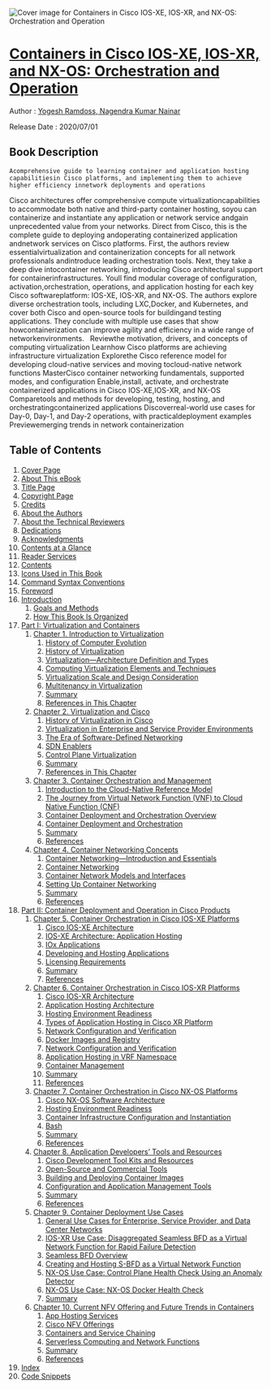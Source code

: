 ![Cover image for Containers in Cisco IOS-XE, IOS-XR, and NX-OS: Orchestration and Operation](https://imgdetail.ebookreading.net/cover/cover/20200920/EB9780135783085.jpg)

[Containers in Cisco IOS-XE, IOS-XR, and NX-OS: Orchestration and Operation](https://ebookreading.net/view/book/Containers+in+Cisco+IOS-XE%2C+IOS-XR%2C+and+NX-OS%3A+Orchestration+and+Operation-EB9780135783085_1.html "Containers in Cisco IOS-XE, IOS-XR, and NX-OS: Orchestration and Operation")
====================================================================================================================

Author : [Yogesh Ramdoss](https://ebookreading.net/search/author/Yogesh+Ramdoss),[ 
            Nagendra Kumar Nainar](https://ebookreading.net/search/author/+%0D%0A++++++++++++Nagendra+Kumar+Nainar)

Release Date : 2020/07/01

Book Description
-----------------


    
    Acomprehensive guide to learning container and application hosting capabilitiesin Cisco platforms, and implementing them to achieve higher efficiency innetwork deployments and operations
Cisco architectures offer comprehensive compute virtualizationcapabilities to accommodate both native and third-party container hosting, soyou can containerize and instantiate any application or network service andgain unprecedented value from your networks.
Direct from Cisco, this is the complete guide to deploying andoperating containerized application andnetwork services on Cisco platforms. First, the authors review essentialvirtualization and containerization concepts for all network professionals andintroduce leading orchestration tools. Next, they take a deep dive intocontainer networking, introducing Cisco architectural support for containerinfrastructures. Youll find modular coverage of configuration, activation,orchestration, operations, and application hosting for each key Cisco softwareplatform: IOS-XE, IOS-XR, and NX-OS.
The authors explore diverse orchestration tools, including LXC,Docker, and Kubernetes, and cover both Cisco and open-source tools for buildingand testing applications. They conclude with multiple use cases that show howcontainerization can improve agility and efficiency in a wide range of networkenvironments.
&nbsp;
Reviewthe motivation, drivers, and concepts of computing virtualization
Learnhow Cisco platforms are achieving infrastructure virtualization
Explorethe Cisco reference model for developing cloud-native services and moving tocloud-native network functions
MasterCisco container networking fundamentals, supported modes, and configuration
Enable,install, activate, and orchestrate containerized applications in Cisco IOS-XE,IOS-XR, and NX-OS
Comparetools and methods for developing, testing, hosting, and orchestratingcontainerized applications
Discoverreal-world use cases for Day-0, Day-1, and Day-2 operations, with practicaldeployment examples
Previewemerging trends in network containerization

  

Table of Contents
-----------------

1. [Cover Page](https://ebookreading.net/view/book/Containers+in+Cisco+IOS-XE%2C+IOS-XR%2C+and+NX-OS%3A+Orchestration+and+Operation-EB9780135783085_1.html)
1. [About This eBook](https://ebookreading.net/view/book/Containers+in+Cisco+IOS-XE%2C+IOS-XR%2C+and+NX-OS%3A+Orchestration+and+Operation-EB9780135783085_2.html)
1. [Title Page](https://ebookreading.net/view/book/Containers+in+Cisco+IOS-XE%2C+IOS-XR%2C+and+NX-OS%3A+Orchestration+and+Operation-EB9780135783085_4.html)
1. [Copyright Page](https://ebookreading.net/view/book/Containers+in+Cisco+IOS-XE%2C+IOS-XR%2C+and+NX-OS%3A+Orchestration+and+Operation-EB9780135783085_5.html)
1. [Credits](https://ebookreading.net/view/book/Containers+in+Cisco+IOS-XE%2C+IOS-XR%2C+and+NX-OS%3A+Orchestration+and+Operation-EB9780135783085_6.html#pref02)
1. [About the Authors](https://ebookreading.net/view/book/Containers+in+Cisco+IOS-XE%2C+IOS-XR%2C+and+NX-OS%3A+Orchestration+and+Operation-EB9780135783085_7.html#pref03)
1. [About the Technical Reviewers](https://ebookreading.net/view/book/Containers+in+Cisco+IOS-XE%2C+IOS-XR%2C+and+NX-OS%3A+Orchestration+and+Operation-EB9780135783085_8.html#pref04)
1. [Dedications](https://ebookreading.net/view/book/Containers+in+Cisco+IOS-XE%2C+IOS-XR%2C+and+NX-OS%3A+Orchestration+and+Operation-EB9780135783085_9.html#ded01)
1. [Acknowledgments](https://ebookreading.net/view/book/Containers+in+Cisco+IOS-XE%2C+IOS-XR%2C+and+NX-OS%3A+Orchestration+and+Operation-EB9780135783085_10.html#pref05)
1. [Contents at a Glance](https://ebookreading.net/view/book/Containers+in+Cisco+IOS-XE%2C+IOS-XR%2C+and+NX-OS%3A+Orchestration+and+Operation-EB9780135783085_11.html#toc)
1. [Reader Services](https://ebookreading.net/view/book/Containers+in+Cisco+IOS-XE%2C+IOS-XR%2C+and+NX-OS%3A+Orchestration+and+Operation-EB9780135783085_12.html#pref06)
1. [Contents](https://ebookreading.net/view/book/Containers+in+Cisco+IOS-XE%2C+IOS-XR%2C+and+NX-OS%3A+Orchestration+and+Operation-EB9780135783085_13.html#bk01-toc)
1. [Icons Used in This Book](https://ebookreading.net/view/book/Containers+in+Cisco+IOS-XE%2C+IOS-XR%2C+and+NX-OS%3A+Orchestration+and+Operation-EB9780135783085_14.html#pref07)
1. [Command Syntax Conventions](https://ebookreading.net/view/book/Containers+in+Cisco+IOS-XE%2C+IOS-XR%2C+and+NX-OS%3A+Orchestration+and+Operation-EB9780135783085_15.html#pref08)
1. [Foreword](https://ebookreading.net/view/book/Containers+in+Cisco+IOS-XE%2C+IOS-XR%2C+and+NX-OS%3A+Orchestration+and+Operation-EB9780135783085_16.html#pref09)
1. [Introduction](https://ebookreading.net/view/book/Containers+in+Cisco+IOS-XE%2C+IOS-XR%2C+and+NX-OS%3A+Orchestration+and+Operation-EB9780135783085_17.html#pref10)
    1. [Goals and Methods](https://ebookreading.net/view/book/Containers+in+Cisco+IOS-XE%2C+IOS-XR%2C+and+NX-OS%3A+Orchestration+and+Operation-EB9780135783085_17.html#level417)
    1. [How This Book Is Organized](https://ebookreading.net/view/book/Containers+in+Cisco+IOS-XE%2C+IOS-XR%2C+and+NX-OS%3A+Orchestration+and+Operation-EB9780135783085_17.html#level418)
1. [Part I: Virtualization and Containers](https://ebookreading.net/view/book/Containers+in+Cisco+IOS-XE%2C+IOS-XR%2C+and+NX-OS%3A+Orchestration+and+Operation-EB9780135783085_18.html#part01)
    1. [Chapter 1. Introduction to Virtualization](https://ebookreading.net/view/book/Containers+in+Cisco+IOS-XE%2C+IOS-XR%2C+and+NX-OS%3A+Orchestration+and+Operation-EB9780135783085_19.html#ch01)
        1. [History of Computer Evolution](https://ebookreading.net/view/book/Containers+in+Cisco+IOS-XE%2C+IOS-XR%2C+and+NX-OS%3A+Orchestration+and+Operation-EB9780135783085_19.html#level1)
        1. [History of Virtualization](https://ebookreading.net/view/book/Containers+in+Cisco+IOS-XE%2C+IOS-XR%2C+and+NX-OS%3A+Orchestration+and+Operation-EB9780135783085_19.html#level2)
        1. [Virtualization—Architecture Definition and Types](https://ebookreading.net/view/book/Containers+in+Cisco+IOS-XE%2C+IOS-XR%2C+and+NX-OS%3A+Orchestration+and+Operation-EB9780135783085_19.html#level7)
        1. [Computing Virtualization Elements and Techniques](https://ebookreading.net/view/book/Containers+in+Cisco+IOS-XE%2C+IOS-XR%2C+and+NX-OS%3A+Orchestration+and+Operation-EB9780135783085_19.html#level14)
        1. [Virtualization Scale and Design Consideration](https://ebookreading.net/view/book/Containers+in+Cisco+IOS-XE%2C+IOS-XR%2C+and+NX-OS%3A+Orchestration+and+Operation-EB9780135783085_19.html#level18)
        1. [Multitenancy in Virtualization](https://ebookreading.net/view/book/Containers+in+Cisco+IOS-XE%2C+IOS-XR%2C+and+NX-OS%3A+Orchestration+and+Operation-EB9780135783085_19.html#level22)
        1. [Summary](https://ebookreading.net/view/book/Containers+in+Cisco+IOS-XE%2C+IOS-XR%2C+and+NX-OS%3A+Orchestration+and+Operation-EB9780135783085_19.html#level23)
        1. [References in This Chapter](https://ebookreading.net/view/book/Containers+in+Cisco+IOS-XE%2C+IOS-XR%2C+and+NX-OS%3A+Orchestration+and+Operation-EB9780135783085_19.html#level24)
    1. [Chapter 2. Virtualization and Cisco](https://ebookreading.net/view/book/Containers+in+Cisco+IOS-XE%2C+IOS-XR%2C+and+NX-OS%3A+Orchestration+and+Operation-EB9780135783085_20.html#ch02)
        1. [History of Virtualization in Cisco](https://ebookreading.net/view/book/Containers+in+Cisco+IOS-XE%2C+IOS-XR%2C+and+NX-OS%3A+Orchestration+and+Operation-EB9780135783085_20.html#level25)
        1. [Virtualization in Enterprise and Service Provider Environments](https://ebookreading.net/view/book/Containers+in+Cisco+IOS-XE%2C+IOS-XR%2C+and+NX-OS%3A+Orchestration+and+Operation-EB9780135783085_20.html#level28)
        1. [The Era of Software-Defined Networking](https://ebookreading.net/view/book/Containers+in+Cisco+IOS-XE%2C+IOS-XR%2C+and+NX-OS%3A+Orchestration+and+Operation-EB9780135783085_20.html#level31)
        1. [SDN Enablers](https://ebookreading.net/view/book/Containers+in+Cisco+IOS-XE%2C+IOS-XR%2C+and+NX-OS%3A+Orchestration+and+Operation-EB9780135783085_20.html#level32)
        1. [Control Plane Virtualization](https://ebookreading.net/view/book/Containers+in+Cisco+IOS-XE%2C+IOS-XR%2C+and+NX-OS%3A+Orchestration+and+Operation-EB9780135783085_20.html#level33)
        1. [Summary](https://ebookreading.net/view/book/Containers+in+Cisco+IOS-XE%2C+IOS-XR%2C+and+NX-OS%3A+Orchestration+and+Operation-EB9780135783085_20.html#level60)
        1. [References in This Chapter](https://ebookreading.net/view/book/Containers+in+Cisco+IOS-XE%2C+IOS-XR%2C+and+NX-OS%3A+Orchestration+and+Operation-EB9780135783085_20.html#level61)
    1. [Chapter 3. Container Orchestration and Management](https://ebookreading.net/view/book/Containers+in+Cisco+IOS-XE%2C+IOS-XR%2C+and+NX-OS%3A+Orchestration+and+Operation-EB9780135783085_21.html#ch03)
        1. [Introduction to the Cloud-Native Reference Model](https://ebookreading.net/view/book/Containers+in+Cisco+IOS-XE%2C+IOS-XR%2C+and+NX-OS%3A+Orchestration+and+Operation-EB9780135783085_21.html#level62)
        1. [The Journey from Virtual Network Function (VNF) to Cloud Native Function (CNF)](https://ebookreading.net/view/book/Containers+in+Cisco+IOS-XE%2C+IOS-XR%2C+and+NX-OS%3A+Orchestration+and+Operation-EB9780135783085_21.html#level66)
        1. [Container Deployment and Orchestration Overview](https://ebookreading.net/view/book/Containers+in+Cisco+IOS-XE%2C+IOS-XR%2C+and+NX-OS%3A+Orchestration+and+Operation-EB9780135783085_21.html#level67)
        1. [Container Deployment and Orchestration](https://ebookreading.net/view/book/Containers+in+Cisco+IOS-XE%2C+IOS-XR%2C+and+NX-OS%3A+Orchestration+and+Operation-EB9780135783085_21.html#level75)
        1. [Summary](https://ebookreading.net/view/book/Containers+in+Cisco+IOS-XE%2C+IOS-XR%2C+and+NX-OS%3A+Orchestration+and+Operation-EB9780135783085_21.html#level87)
        1. [References](https://ebookreading.net/view/book/Containers+in+Cisco+IOS-XE%2C+IOS-XR%2C+and+NX-OS%3A+Orchestration+and+Operation-EB9780135783085_21.html#level88)
    1. [Chapter 4. Container Networking Concepts](https://ebookreading.net/view/book/Containers+in+Cisco+IOS-XE%2C+IOS-XR%2C+and+NX-OS%3A+Orchestration+and+Operation-EB9780135783085_22.html#ch04)
        1. [Container Networking—Introduction and Essentials](https://ebookreading.net/view/book/Containers+in+Cisco+IOS-XE%2C+IOS-XR%2C+and+NX-OS%3A+Orchestration+and+Operation-EB9780135783085_22.html#level89)
        1. [Container Networking](https://ebookreading.net/view/book/Containers+in+Cisco+IOS-XE%2C+IOS-XR%2C+and+NX-OS%3A+Orchestration+and+Operation-EB9780135783085_22.html#level93)
        1. [Container Network Models and Interfaces](https://ebookreading.net/view/book/Containers+in+Cisco+IOS-XE%2C+IOS-XR%2C+and+NX-OS%3A+Orchestration+and+Operation-EB9780135783085_22.html#level97)
        1. [Setting Up Container Networking](https://ebookreading.net/view/book/Containers+in+Cisco+IOS-XE%2C+IOS-XR%2C+and+NX-OS%3A+Orchestration+and+Operation-EB9780135783085_22.html#level108)
        1. [Summary](https://ebookreading.net/view/book/Containers+in+Cisco+IOS-XE%2C+IOS-XR%2C+and+NX-OS%3A+Orchestration+and+Operation-EB9780135783085_22.html#level125)
        1. [References](https://ebookreading.net/view/book/Containers+in+Cisco+IOS-XE%2C+IOS-XR%2C+and+NX-OS%3A+Orchestration+and+Operation-EB9780135783085_22.html#level126)
1. [Part II: Container Deployment and Operation in Cisco Products](https://ebookreading.net/view/book/Containers+in+Cisco+IOS-XE%2C+IOS-XR%2C+and+NX-OS%3A+Orchestration+and+Operation-EB9780135783085_23.html#part02)
    1. [Chapter 5. Container Orchestration in Cisco IOS-XE Platforms](https://ebookreading.net/view/book/Containers+in+Cisco+IOS-XE%2C+IOS-XR%2C+and+NX-OS%3A+Orchestration+and+Operation-EB9780135783085_24.html#ch05)
        1. [Cisco IOS-XE Architecture](https://ebookreading.net/view/book/Containers+in+Cisco+IOS-XE%2C+IOS-XR%2C+and+NX-OS%3A+Orchestration+and+Operation-EB9780135783085_24.html#level127)
        1. [IOS-XE Architecture: Application Hosting](https://ebookreading.net/view/book/Containers+in+Cisco+IOS-XE%2C+IOS-XR%2C+and+NX-OS%3A+Orchestration+and+Operation-EB9780135783085_24.html#level132)
        1. [IOx Applications](https://ebookreading.net/view/book/Containers+in+Cisco+IOS-XE%2C+IOS-XR%2C+and+NX-OS%3A+Orchestration+and+Operation-EB9780135783085_24.html#level135)
        1. [Developing and Hosting Applications](https://ebookreading.net/view/book/Containers+in+Cisco+IOS-XE%2C+IOS-XR%2C+and+NX-OS%3A+Orchestration+and+Operation-EB9780135783085_24.html#level142)
        1. [Licensing Requirements](https://ebookreading.net/view/book/Containers+in+Cisco+IOS-XE%2C+IOS-XR%2C+and+NX-OS%3A+Orchestration+and+Operation-EB9780135783085_24.html#level178)
        1. [Summary](https://ebookreading.net/view/book/Containers+in+Cisco+IOS-XE%2C+IOS-XR%2C+and+NX-OS%3A+Orchestration+and+Operation-EB9780135783085_24.html#level179)
        1. [References](https://ebookreading.net/view/book/Containers+in+Cisco+IOS-XE%2C+IOS-XR%2C+and+NX-OS%3A+Orchestration+and+Operation-EB9780135783085_24.html#level180)
    1. [Chapter 6. Container Orchestration in Cisco IOS-XR Platforms](https://ebookreading.net/view/book/Containers+in+Cisco+IOS-XE%2C+IOS-XR%2C+and+NX-OS%3A+Orchestration+and+Operation-EB9780135783085_25.html#ch06)
        1. [Cisco IOS-XR Architecture](https://ebookreading.net/view/book/Containers+in+Cisco+IOS-XE%2C+IOS-XR%2C+and+NX-OS%3A+Orchestration+and+Operation-EB9780135783085_25.html#level181)
        1. [Application Hosting Architecture](https://ebookreading.net/view/book/Containers+in+Cisco+IOS-XE%2C+IOS-XR%2C+and+NX-OS%3A+Orchestration+and+Operation-EB9780135783085_25.html#level183)
        1. [Hosting Environment Readiness](https://ebookreading.net/view/book/Containers+in+Cisco+IOS-XE%2C+IOS-XR%2C+and+NX-OS%3A+Orchestration+and+Operation-EB9780135783085_25.html#level187)
        1. [Types of Application Hosting in Cisco XR Platform](https://ebookreading.net/view/book/Containers+in+Cisco+IOS-XE%2C+IOS-XR%2C+and+NX-OS%3A+Orchestration+and+Operation-EB9780135783085_25.html#level191)
        1. [Network Configuration and Verification](https://ebookreading.net/view/book/Containers+in+Cisco+IOS-XE%2C+IOS-XR%2C+and+NX-OS%3A+Orchestration+and+Operation-EB9780135783085_25.html#level196)
        1. [Docker Images and Registry](https://ebookreading.net/view/book/Containers+in+Cisco+IOS-XE%2C+IOS-XR%2C+and+NX-OS%3A+Orchestration+and+Operation-EB9780135783085_25.html#level198)
        1. [Network Configuration and Verification](https://ebookreading.net/view/book/Containers+in+Cisco+IOS-XE%2C+IOS-XR%2C+and+NX-OS%3A+Orchestration+and+Operation-EB9780135783085_25.html#level203)
        1. [Application Hosting in VRF Namespace](https://ebookreading.net/view/book/Containers+in+Cisco+IOS-XE%2C+IOS-XR%2C+and+NX-OS%3A+Orchestration+and+Operation-EB9780135783085_25.html#level207)
        1. [Container Management](https://ebookreading.net/view/book/Containers+in+Cisco+IOS-XE%2C+IOS-XR%2C+and+NX-OS%3A+Orchestration+and+Operation-EB9780135783085_25.html#level210)
        1. [Summary](https://ebookreading.net/view/book/Containers+in+Cisco+IOS-XE%2C+IOS-XR%2C+and+NX-OS%3A+Orchestration+and+Operation-EB9780135783085_25.html#level212)
        1. [References](https://ebookreading.net/view/book/Containers+in+Cisco+IOS-XE%2C+IOS-XR%2C+and+NX-OS%3A+Orchestration+and+Operation-EB9780135783085_25.html#level213)
    1. [Chapter 7. Container Orchestration in Cisco NX-OS Platforms](https://ebookreading.net/view/book/Containers+in+Cisco+IOS-XE%2C+IOS-XR%2C+and+NX-OS%3A+Orchestration+and+Operation-EB9780135783085_26.html#ch07)
        1. [Cisco NX-OS Software Architecture](https://ebookreading.net/view/book/Containers+in+Cisco+IOS-XE%2C+IOS-XR%2C+and+NX-OS%3A+Orchestration+and+Operation-EB9780135783085_26.html#level214)
        1. [Hosting Environment Readiness](https://ebookreading.net/view/book/Containers+in+Cisco+IOS-XE%2C+IOS-XR%2C+and+NX-OS%3A+Orchestration+and+Operation-EB9780135783085_26.html#level219)
        1. [Container Infrastructure Configuration and Instantiation](https://ebookreading.net/view/book/Containers+in+Cisco+IOS-XE%2C+IOS-XR%2C+and+NX-OS%3A+Orchestration+and+Operation-EB9780135783085_26.html#level227)
        1. [Bash](https://ebookreading.net/view/book/Containers+in+Cisco+IOS-XE%2C+IOS-XR%2C+and+NX-OS%3A+Orchestration+and+Operation-EB9780135783085_26.html#level237)
        1. [Summary](https://ebookreading.net/view/book/Containers+in+Cisco+IOS-XE%2C+IOS-XR%2C+and+NX-OS%3A+Orchestration+and+Operation-EB9780135783085_26.html#level266)
        1. [References](https://ebookreading.net/view/book/Containers+in+Cisco+IOS-XE%2C+IOS-XR%2C+and+NX-OS%3A+Orchestration+and+Operation-EB9780135783085_26.html#level267)
    1. [Chapter 8. Application Developers’ Tools and Resources](https://ebookreading.net/view/book/Containers+in+Cisco+IOS-XE%2C+IOS-XR%2C+and+NX-OS%3A+Orchestration+and+Operation-EB9780135783085_27.html#ch08)
        1. [Cisco Development Tool Kits and Resources](https://ebookreading.net/view/book/Containers+in+Cisco+IOS-XE%2C+IOS-XR%2C+and+NX-OS%3A+Orchestration+and+Operation-EB9780135783085_27.html#level268)
        1. [Open-Source and Commercial Tools](https://ebookreading.net/view/book/Containers+in+Cisco+IOS-XE%2C+IOS-XR%2C+and+NX-OS%3A+Orchestration+and+Operation-EB9780135783085_27.html#level306)
        1. [Building and Deploying Container Images](https://ebookreading.net/view/book/Containers+in+Cisco+IOS-XE%2C+IOS-XR%2C+and+NX-OS%3A+Orchestration+and+Operation-EB9780135783085_27.html#level317)
        1. [Configuration and Application Management Tools](https://ebookreading.net/view/book/Containers+in+Cisco+IOS-XE%2C+IOS-XR%2C+and+NX-OS%3A+Orchestration+and+Operation-EB9780135783085_27.html#level328)
        1. [Summary](https://ebookreading.net/view/book/Containers+in+Cisco+IOS-XE%2C+IOS-XR%2C+and+NX-OS%3A+Orchestration+and+Operation-EB9780135783085_27.html#level344)
        1. [References](https://ebookreading.net/view/book/Containers+in+Cisco+IOS-XE%2C+IOS-XR%2C+and+NX-OS%3A+Orchestration+and+Operation-EB9780135783085_27.html#level345)
    1. [Chapter 9. Container Deployment Use Cases](https://ebookreading.net/view/book/Containers+in+Cisco+IOS-XE%2C+IOS-XR%2C+and+NX-OS%3A+Orchestration+and+Operation-EB9780135783085_28.html#ch09)
        1. [General Use Cases for Enterprise, Service Provider, and Data Center Networks](https://ebookreading.net/view/book/Containers+in+Cisco+IOS-XE%2C+IOS-XR%2C+and+NX-OS%3A+Orchestration+and+Operation-EB9780135783085_28.html#level347)
        1. [IOS-XR Use Case: Disaggregated Seamless BFD as a Virtual Network Function for Rapid Failure Detection](https://ebookreading.net/view/book/Containers+in+Cisco+IOS-XE%2C+IOS-XR%2C+and+NX-OS%3A+Orchestration+and+Operation-EB9780135783085_28.html#level372)
        1. [Seamless BFD Overview](https://ebookreading.net/view/book/Containers+in+Cisco+IOS-XE%2C+IOS-XR%2C+and+NX-OS%3A+Orchestration+and+Operation-EB9780135783085_28.html#level373)
        1. [Creating and Hosting S-BFD as a Virtual Network Function](https://ebookreading.net/view/book/Containers+in+Cisco+IOS-XE%2C+IOS-XR%2C+and+NX-OS%3A+Orchestration+and+Operation-EB9780135783085_28.html#level376)
        1. [NX-OS Use Case: Control Plane Health Check Using an Anomaly Detector](https://ebookreading.net/view/book/Containers+in+Cisco+IOS-XE%2C+IOS-XR%2C+and+NX-OS%3A+Orchestration+and+Operation-EB9780135783085_28.html#level380)
        1. [NX-OS Use Case: NX-OS Docker Health Check](https://ebookreading.net/view/book/Containers+in+Cisco+IOS-XE%2C+IOS-XR%2C+and+NX-OS%3A+Orchestration+and+Operation-EB9780135783085_28.html#level387)
        1. [Summary](https://ebookreading.net/view/book/Containers+in+Cisco+IOS-XE%2C+IOS-XR%2C+and+NX-OS%3A+Orchestration+and+Operation-EB9780135783085_28.html#level393)
    1. [Chapter 10. Current NFV Offering and Future Trends in Containers](https://ebookreading.net/view/book/Containers+in+Cisco+IOS-XE%2C+IOS-XR%2C+and+NX-OS%3A+Orchestration+and+Operation-EB9780135783085_29.html#ch10)
        1. [App Hosting Services](https://ebookreading.net/view/book/Containers+in+Cisco+IOS-XE%2C+IOS-XR%2C+and+NX-OS%3A+Orchestration+and+Operation-EB9780135783085_29.html#level394)
        1. [Cisco NFV Offerings](https://ebookreading.net/view/book/Containers+in+Cisco+IOS-XE%2C+IOS-XR%2C+and+NX-OS%3A+Orchestration+and+Operation-EB9780135783085_29.html#level403)
        1. [Containers and Service Chaining](https://ebookreading.net/view/book/Containers+in+Cisco+IOS-XE%2C+IOS-XR%2C+and+NX-OS%3A+Orchestration+and+Operation-EB9780135783085_29.html#level411)
        1. [Serverless Computing and Network Functions](https://ebookreading.net/view/book/Containers+in+Cisco+IOS-XE%2C+IOS-XR%2C+and+NX-OS%3A+Orchestration+and+Operation-EB9780135783085_29.html#level414)
        1. [Summary](https://ebookreading.net/view/book/Containers+in+Cisco+IOS-XE%2C+IOS-XR%2C+and+NX-OS%3A+Orchestration+and+Operation-EB9780135783085_29.html#level415)
        1. [References](https://ebookreading.net/view/book/Containers+in+Cisco+IOS-XE%2C+IOS-XR%2C+and+NX-OS%3A+Orchestration+and+Operation-EB9780135783085_29.html#level416)
1. [Index](https://ebookreading.net/view/book/Containers+in+Cisco+IOS-XE%2C+IOS-XR%2C+and+NX-OS%3A+Orchestration+and+Operation-EB9780135783085_30.html#index)
1. [Code Snippets](https://ebookreading.net/view/book/Containers+in+Cisco+IOS-XE%2C+IOS-XR%2C+and+NX-OS%3A+Orchestration+and+Operation-EB9780135783085_33.html#ch02_images)

